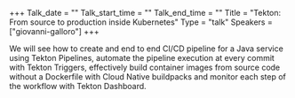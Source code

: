 +++
Talk_date = ""
Talk_start_time = ""
Talk_end_time = ""
Title = "Tekton: From source to production inside Kubernetes"
Type = "talk"
Speakers = ["giovanni-galloro"]
+++

We will see how to create and end to end CI/CD pipeline for a Java service using Tekton Pipelines, automate the pipeline execution at every commit with Tekton Triggers, effectively build container images from source code without a Dockerfile with Cloud Native buildpacks and monitor each step of the workflow with Tekton Dashboard.
